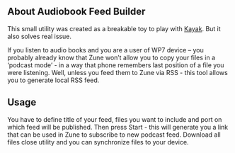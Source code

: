 ﻿About Audiobook Feed Builder
----------------------------

This small utility was created as a breakable toy to play with [Kayak]. But it also solves real issue. 

If you listen to audio books and you are a user of WP7 device – you probably already know that Zune won’t allow you to copy your files in a ‘podcast mode’ - in a way that phone remembers last position of a file you were listening. Well, unless you feed them to Zune via RSS - this tool allows you to generate local RSS feed.

Usage
-----

You have to define title of your feed, files you want to include and port on which feed will be published.
Then press Start - this will generate you a link that can be used in Zune to subscribe to new podcast feed. Download all files close utility and you can synchronize files to your device.

  [Kayak]: https://github.com/kayak/kayak
